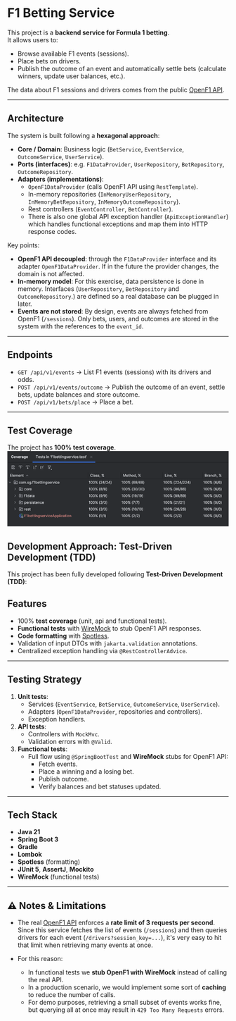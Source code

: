 # F1 Betting Service

This project is a **backend service for Formula 1 betting**.  
It allows users to:
- Browse available F1 events (sessions).
- Place bets on drivers.
- Publish the outcome of an event and automatically settle bets (calculate winners, update user balances, etc.).

The data about F1 sessions and drivers comes from the public [OpenF1 API](https://openf1.org/).

---

## Architecture

The system is built following a **hexagonal approach**:
- **Core / Domain**: Business logic (`BetService`, `EventService`, `OutcomeService`, `UserService`).
- **Ports (interfaces)**: e.g. `F1DataProvider`, `UserRepository`, `BetRepository`, `OutcomeRepository`.
- **Adapters (implementations)**:
    - `OpenF1DataProvider` (calls OpenF1 API using `RestTemplate`).
    - In-memory repositories (`InMemoryUserRepository`, `InMemoryBetRepository`, `InMemoryOutcomeRepository`).
    - Rest controllers (`EventController`, `BetController`).
    - There is also one global API exception handler (`ApiExceptionHandler`) which handles functional exceptions and map them into HTTP response codes.

Key points:
- **OpenF1 API decoupled**: through the `F1DataProvider` interface and its adapter `OpenF1DataProvider`. If in the future the provider changes, the domain is not affected.
- **In-memory model**: For this exercise, data persistence is done in memory. Interfaces (`UserRepository`, `BetRepository` and `OutcomeRepository`.) are defined so a real database can be plugged in later.
- **Events are not stored**: By design, events are always fetched from OpenF1 (`/sessions`). Only bets, users, and outcomes are stored in the system with the references to the `event_id`.

---

## Endpoints

- `GET /api/v1/events` → List F1 events (sessions) with its drivers and odds.
- `POST /api/v1/events/outcome` → Publish the outcome of an event, settle bets, update balances and store outcome.
- `POST /api/v1/bets/place` → Place a bet.

---

## Test Coverage

The project has **100% test coverage**.<br>
![Test Coverage Report](docs/coverage.png)

## Development Approach: Test-Driven Development (TDD)

This project has been fully developed following **Test-Driven Development (TDD)**:

## Features

- 100% **test coverage** (unit, api and functional tests).
- **Functional tests** with [WireMock](http://wiremock.org/) to stub OpenF1 API responses.
- **Code formatting** with [Spotless](https://github.com/diffplug/spotless).
- Validation of input DTOs with `jakarta.validation` annotations.
- Centralized exception handling via `@RestControllerAdvice`.

---

## Testing Strategy

1. **Unit tests**:
    - Services (`EventService`, `BetService`, `OutcomeService`, `UserService`).
    - Adapters (`OpenF1DataProvider`, repositories and controllers).
    - Exception handlers.
2. **API tests**:
    - Controllers with `MockMvc`.
    - Validation errors with `@Valid`.
3. **Functional tests**:
    - Full flow using `@SpringBootTest` and **WireMock** stubs for OpenF1 API:
        - Fetch events.
        - Place a winning and a losing bet.
        - Publish outcome.
        - Verify balances and bet statuses updated.

---

## Tech Stack

- **Java 21**
- **Spring Boot 3**
- **Gradle**
- **Lombok**
- **Spotless** (formatting)
- **JUnit 5**, **AssertJ**, **Mockito**
- **WireMock** (functional tests)

---

## ⚠️ Notes & Limitations

- The real [OpenF1 API](https://openf1.org/) enforces a **rate limit of 3 requests per second**.  
  Since this service fetches the list of events (`/sessions`) and then queries drivers for each event (`/drivers?session_key=...`), it's very easy to hit that limit when retrieving many events at once.

- For this reason:
    - In functional tests we **stub OpenF1 with WireMock** instead of calling the real API.
    - In a production scenario, we would implement some sort of **caching** to reduce the number of calls.
    - For demo purposes, retrieving a small subset of events works fine, but querying all at once may result in `429 Too Many Requests` errors.
